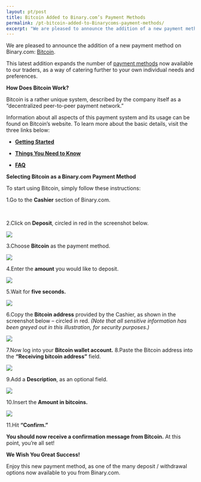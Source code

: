 ```yaml
---
layout: pt/post
title: Bitcoin Added to Binary.com’s Payment Methods
permalink: /pt-bitcoin-added-to-Binarycoms-payment-methods/
excerpt: "We are pleased to announce the addition of a new payment method on Binary.com: Bitcoin. This latest addition expands the number of payment methods now available to our traders, as a way of catering further to your own individual needs and preferences..."
---
```



We are pleased to announce the addition of a new payment method on Binary.com: [Bitcoin](https://bitcoin.org/en). 

This latest addition expands the number of [payment methods](http://bit.ly/1lOK1nY) now available to our traders, as a way of catering further to your own individual needs and preferences.


**How Does Bitcoin Work?**

Bitcoin is a rather unique system, described by the company itself as a “decentralized peer-to-peer payment network.”

Information about all aspects of this payment system and its usage can be found on Bitcoin’s website. To learn more about the basic details, visit the three links below:


+ [**Getting Started**](https://bitcoin.org/en/getting-started)

+ [**Things You Need to Know**](https://bitcoin.org/en/you-need-to-know)

+ [**FAQ**](https://bitcoin.org/en/faq)


**Selecting Bitcoin as a Binary.com Payment Method**

To start using Bitcoin, simply follow these instructions:

1.Go to the **Cashier** section of Binary.com.

<br>

2.Click on **Deposit**, circled in red in the screenshot below.

![](/images/Picture1.png)

3.Choose **Bitcoin** as the payment method.

![](/images/Picture2.png)

4.Enter the **amount** you would like to deposit.

![](/images/Picture3.png)

5.Wait for **five seconds.**

![](/images/Picture4.png)

6.Copy the **Bitcoin address** provided by the Cashier, as shown in the screenshot below – circled in red. *(Note that all sensitive information has been greyed out in this illustration, for security purposes.)*

![](/images/Picture5.png)

7.Now log into your **Bitcoin wallet account.**
8.Paste the Bitcoin address into the **“Receiving bitcoin address”** field.

![](/images/Picture6.png)

9.Add a **Description**, as an optional field.

![](/images/Picture7.png)

10.Insert the **Amount in bitcoins.**

![](/images/Picture8.png)

11.Hit **“Confirm.”**

**You should now receive a confirmation message from Bitcoin.**  At this point, you’re all set!

**We Wish You Great Success!**

Enjoy this new payment method, as one of the many deposit / withdrawal options now available to you from Binary.com.









